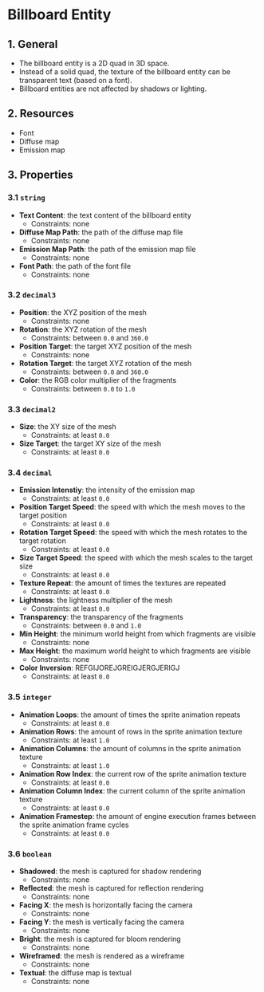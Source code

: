 # Billboard Entity

## 1. General

- The billboard entity is a 2D quad in 3D space.
- Instead of a solid quad, the texture of the billboard entity can be transparent text (based on a font).
- Billboard entities are not affected by shadows or lighting.

## 2. Resources

- Font
- Diffuse map
- Emission map

## 3. Properties

### 3.1 `string`

- **Text Content**: the text content of the billboard entity
  - Constraints: none
- **Diffuse Map Path**: the path of the diffuse map file
  - Constraints: none
- **Emission Map Path**: the path of the emission map file
  - Constraints: none
- **Font Path**: the path of the font file
  - Constraints: none

### 3.2 `decimal3`

- **Position**: the XYZ position of the mesh
  - Constraints: none
- **Rotation**: the XYZ rotation of the mesh
  - Constraints: between `0.0` and `360.0`
- **Position Target**: the target XYZ position of the mesh
  - Constraints: none
- **Rotation Target**:  the target XYZ rotation of the mesh
  - Constraints: between `0.0` and `360.0`
- **Color**: the RGB color multiplier of the fragments
  - Constraints: between `0.0` to `1.0`

### 3.3 `decimal2`

- **Size**: the XY size of the mesh
  - Constraints: at least `0.0`
- **Size Target**: the target XY size of the mesh
  - Constraints: at least `0.0`

### 3.4 `decimal`

- **Emission Intenstiy**: the intensity of the emission map
  - Constraints: at least `0.0`
- **Position Target Speed**: the speed with which the mesh moves to the target position
  - Constraints: at least `0.0`
- **Rotation Target Speed**: the speed with which the mesh rotates to the target rotation
  - Constraints: at least `0.0`
- **Size Target Speed**: the speed with which the mesh scales to the target size
  - Constraints: at least `0.0`
- **Texture Repeat**: the amount of times the textures are repeated
  - Constraints: at least `0.0`
- **Lightness**: the lightness multiplier of the mesh
  - Constraints: at least `0.0`
- **Transparency**: the transparency of the fragments
  - Constraints: between `0.0` and `1.0`
- **Min Height**: the minimum world height from which fragments are visible
  - Constraints: none
- **Max Height**: the maximum world height to which fragments are visible
  - Constraints: none
- **Color Inversion**: REFGIJOREJGREIGJERGJERIGJ
  - Constraints: at least `0.0`

### 3.5 `integer`

- **Animation Loops**: the amount of times the sprite animation repeats
  - Constraints: at least `0.0`
- **Animation Rows**: the amount of rows in the sprite animation texture
  - Constraints: at least `1.0`
- **Animation Columns**: the amount of columns in the sprite animation texture
  - Constraints: at least `1.0`
- **Animation Row Index**: the current row of the sprite animation texture
  - Constraints: at least `0.0`
- **Animation Column Index**: the current column of the sprite animation texture
  - Constraints: at least `0.0`
- **Animation Framestep**: the amount of engine execution frames between the sprite animation frame cycles
  - Constraints: at least `0.0`

### 3.6 `boolean`

- **Shadowed**: the mesh is captured for shadow rendering
  - Constraints: none
- **Reflected**: the mesh is captured for reflection rendering
  - Constraints: none
- **Facing X**: the mesh is horizontally facing the camera
  - Constraints: none
- **Facing Y**: the mesh is vertically facing the camera
  - Constraints: none
- **Bright**: the mesh is captured for bloom rendering
  - Constraints: none
- **Wireframed**: the mesh is rendered as a wireframe
  - Constraints: none
- **Textual**: the diffuse map is textual
  - Constraints: none
